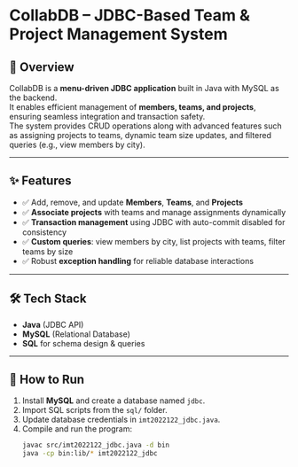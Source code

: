 # CollabDB – JDBC-Based Team & Project Management System

## 📌 Overview
CollabDB is a **menu-driven JDBC application** built in Java with MySQL as the backend.  
It enables efficient management of **members, teams, and projects**, ensuring seamless integration and transaction safety.  
The system provides CRUD operations along with advanced features such as assigning projects to teams, dynamic team size updates, and filtered queries (e.g., view members by city).

---

## ✨ Features
- ✅ Add, remove, and update **Members**, **Teams**, and **Projects**  
- ✅ **Associate projects** with teams and manage assignments dynamically  
- ✅ **Transaction management** using JDBC with auto-commit disabled for consistency  
- ✅ **Custom queries**: view members by city, list projects with teams, filter teams by size  
- ✅ Robust **exception handling** for reliable database interactions  

---

## 🛠️ Tech Stack
- **Java** (JDBC API)  
- **MySQL** (Relational Database)  
- **SQL** for schema design & queries  

---

## 🚀 How to Run
1. Install **MySQL** and create a database named `jdbc`.  
2. Import SQL scripts from the `sql/` folder.  
3. Update database credentials in `imt2022122_jdbc.java`.  
4. Compile and run the program:  
   ```bash
   javac src/imt2022122_jdbc.java -d bin
   java -cp bin:lib/* imt2022122_jdbc
